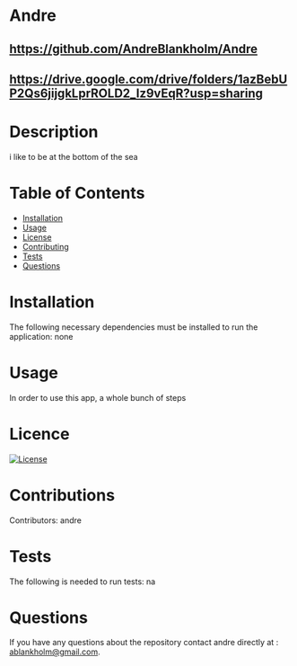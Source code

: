 # Andre
  ## https://github.com/AndreBlankholm/Andre
  ## https://drive.google.com/drive/folders/1azBebUP2Qs6jijgkLprROLD2_Iz9vEqR?usp=sharing
  # Description
  i like to be at the bottom of the sea
  # Table of Contents
  * [Installation](#installation)
  * [Usage](#usage)
  * [License](#license)
  * [Contributing](#contributions)
  * [Tests](#test)
  * [Questions](#questions)
  # Installation
  The following necessary dependencies must be installed to run the application: none
  # Usage
  In order to use this app, a whole bunch of steps
  # Licence
   [![License](https://img.shields.io/badge/License-MIT-yellow.svg)](https://opensource.org/licenses/MIT)
  # Contributions
  Contributors: andre
  # Tests
  The following is needed to run tests: na
  # Questions
  If you have any questions about the repository contact andre directly at : ablankholm@gmail.com.
  